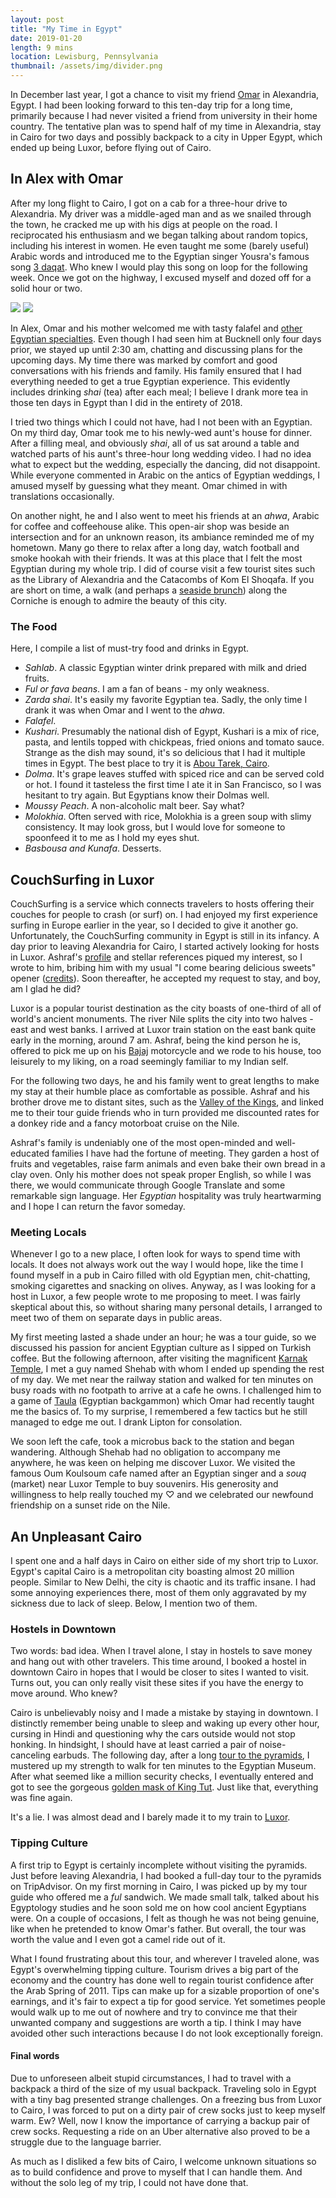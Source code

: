 ```yaml
---
layout: post
title: "My Time in Egypt"
date: 2019-01-20
length: 9 mins
location: Lewisburg, Pennsylvania
thumbnail: /assets/img/divider.png
---
```


In December last year, I got a chance to visit my friend [Omar](http://omareletr.com) in Alexandria, Egypt. I had been looking forward to this ten-day trip for a long time, primarily because I had never visited a friend from university in their home country. The tentative plan was to spend half of my time in Alexandria, stay in Cairo for two days and possibly backpack to a city in Upper Egypt, which ended up being Luxor, before flying out of Cairo.

## In Alex with Omar

After my long flight to Cairo, I got on a cab for a three-hour drive to Alexandria. My driver was a middle-aged man and as we snailed through the town, he cracked me up with his digs at people on the road. I reciprocated his enthusiasm and we began talking about random topics, including his interest in women. He even taught me some (barely useful) Arabic words and introduced me to the Egyptian singer Yousra's famous song [3 daqat](https://www.youtube.com/watch?v=ejvpVhvKesM). Who knew I would play this song on loop for the following week. Once we got on the highway, I excused myself and dozed off for a solid hour or two.

<div class="post-image post-image--split">
    <img src="{{ site.url }}/assets/posts/a.jpg" />
    <img src="{{ site.url }}/assets/posts/ac.jpg" />
</div>

In Alex, Omar and his mother welcomed me with tasty falafel and [other Egyptian specialties](#food). Even though I had seen him at Bucknell only four days prior, we stayed up until 2:30 am, chatting and discussing plans for the upcoming days. My time there was marked by comfort and good conversations with his friends and family. His family ensured that I had everything needed to get a true Egyptian experience. This evidently includes drinking _shai_ (tea) after each meal; I believe I drank more tea in those ten days in Egypt than I did in the entirety of 2018.

I tried two things which I could not have, had I not been with an Egyptian. On my third day, Omar took me to his newly-wed aunt's house for dinner. After a filling meal, and obviously _shai_, all of us sat around a table and watched parts of his aunt's three-hour long wedding video. I had no idea what to expect but the wedding, especially the dancing, did not disappoint. While everyone commented in Arabic on the antics of Egyptian weddings, I amused myself by guessing what they meant. Omar chimed in with translations occasionally.

On another night, he and I also went to meet his friends at an _ahwa_, Arabic for coffee and coffeehouse alike. This open-air shop was beside an intersection and for an unknown reason, its ambiance reminded me of my hometown. Many go there to relax after a long day, watch football and smoke hookah with their friends. It was at this place that I felt the most Egyptian during my whole trip. I did of course visit a few tourist sites such as the Library of Alexandria and the Catacombs of Kom El Shoqafa. If you are short on time, a walk (and perhaps a [seaside brunch](https://www.cairo360.com/article/restaurants/crave-alexandria-finally-has-a-quality-seaside-restaurant/)) along the Corniche is enough to admire the beauty of this city.

### <a name="food"></a> The Food

Here, I compile a list of must-try food and drinks in Egypt.
- _Sahlab_. A classic Egyptian winter drink prepared with milk and dried fruits.
- _Ful or fava beans_. I am a fan of beans - my only weakness.
- _Zarda shai_. It's easily my favorite Egyptian tea. Sadly, the only time I drank it was when Omar and I went to the _ahwa_.
- _Falafel_.
- _Kushari_. Presumably the national dish of Egypt, Kushari is a mix of rice, pasta, and lentils topped with chickpeas, fried onions and tomato sauce. Strange as the dish may sound, it's so delicious that I had it multiple times in Egypt. The best place to try it is [Abou Tarek, Cairo](https://www.tripadvisor.com/Restaurant_Review-g294201-d1508799-Reviews-Koshary_Abou_Tarek-Cairo_Cairo_Governorate.html).
- _Dolma_. It's grape leaves stuffed with spiced rice and can be served cold or hot. I found it tasteless the first time I ate it in San Francisco, so I was hesitant to try again. But Egyptians know their Dolmas well.
- _Moussy Peach_. A non-alcoholic malt beer. Say what?
- _Molokhia_. Often served with rice, Molokhia is a green soup with slimy consistency. It may look gross, but I would love for someone to spoonfeed it to me as I hold my eyes shut.
- _Basbousa and Kunafa_. Desserts.

## <a name="luxor"></a> CouchSurfing in Luxor

CouchSurfing is a service which connects travelers to hosts offering their couches for people to crash (or surf) on. I had enjoyed my first experience surfing in Europe earlier in the year, so I decided to give it another go. Unfortunately, the CouchSurfing community in Egypt is still in its infancy. A day prior to leaving Alexandria for Cairo, I started actively looking for hosts in Luxor. Ashraf's [profile](https://www.couchsurfing.com/people/raf.hassan) and stellar references piqued my interest, so I wrote to him, bribing him with my usual "I come bearing delicious sweets" opener ([credits](https://projecthustle.org/couchsurfing/how-to-write-a-great-request)). Soon thereafter, he accepted my request to stay, and boy, am I glad he did?

Luxor is a popular tourist destination as the city boasts of one-third of all of world's ancient monuments. The river Nile splits the city into two halves - east and west banks. I arrived at Luxor train station on the east bank quite early in the morning, around 7 am. Ashraf, being the kind person he is, offered to pick me up on his [Bajaj](https://www.bikewale.com/bajaj-bikes/) motorcycle and we rode to his house, too leisurely to my liking, on a road seemingly familiar to my Indian self.

<!-- [Spotted hot air balloons during the ride] -->

For the following two days, he and his family went to great lengths to make my stay at their humble place as comfortable as possible. Ashraf and his brother drove me to distant sites, such as the [Valley of the Kings](https://www.britannica.com/place/Valley-of-the-Kings), and linked me to their tour guide friends who in turn provided me discounted rates for a donkey ride and a fancy motorboat cruise on the Nile.

Ashraf's family is undeniably one of the most open-minded and well-educated families I have had the fortune of meeting. They garden a host of fruits and vegetables, raise farm animals and even bake their own bread in a clay oven. Only his mother does not speak proper English, so while I was there, we would communicate through Google Translate and some remarkable sign language. Her _Egyptian_ hospitality was truly heartwarming and I hope I can return the favor someday.

### Meeting Locals

<!-- It takes a certain kind of personality to see value in CouchSurfing, so I would not recommend it to everyone. -->
Whenever I go to a new place, I often look for ways to spend time with locals. It does not always work out the way I would hope, like the time I found myself in a pub in Cairo filled with old Egyptian men, chit-chatting, smoking cigarettes and snacking on olives. Anyway, as I was looking for a host in Luxor, a few people wrote to me proposing to meet. I was fairly skeptical about this, so without sharing many personal details, I arranged to meet two of them on separate days in public areas.

My first meeting lasted a shade under an hour; he was a tour guide, so we discussed his passion for ancient Egyptian culture as I sipped on Turkish coffee. But the following afternoon, after visiting the magnificent [Karnak Temple](https://discoveringegypt.com/karnak-temple/), I met a guy named Shehab with whom I ended up spending the rest of my day. We met near the railway station and walked for ten minutes on busy roads with no footpath to arrive at a cafe he owns. I challenged him to a game of [Taula](https://en.wikipedia.org/wiki/Tables_(board_game)#History) (Egyptian backgammon) which Omar had recently taught me the basics of. To my surprise, I remembered a few tactics but he still managed to edge me out. I drank Lipton for consolation.

We soon left the cafe, took a microbus back to the station and began wandering. Although Shehab had no obligation to accompany me anywhere, he was keen on helping me discover Luxor. We visited the famous Oum Koulsoum cafe named after an Egyptian singer and a _souq_ (market) near Luxor Temple to buy souvenirs. His generosity and willingness to help really touched my ♡ and we celebrated our newfound friendship on a sunset ride on the Nile.

## An Unpleasant Cairo

I spent one and a half days in Cairo on either side of my short trip to Luxor. Egypt's capital Cairo is a metropolitan city boasting almost 20 million people. Similar to New Delhi, the city is chaotic and its traffic insane. I had some annoying experiences there, most of them only aggravated by my sickness due to lack of sleep. Below, I mention two of them.

### Hostels in Downtown

Two words: bad idea. When I travel alone, I stay in hostels to save money and hang out with other travelers. This time around, I booked a hostel in downtown Cairo in hopes that I would be closer to sites I wanted to visit. Turns out, you can only really visit these sites if you have the energy to move around. Who knew?

Cairo is unbelievably noisy and I made a mistake by staying in downtown. I distinctly remember being unable to sleep and waking up every other hour, cursing in Hindi and questioning why the cars outside would not stop honking. In hindsight, I should have at least carried a pair of noise-canceling earbuds. The following day, after a long [tour to the pyramids](#pyramids), I mustered up my strength to walk for ten minutes to the Egyptian Museum. After what seemed like a million security checks, I eventually entered and got to see the gorgeous [golden mask of King Tut](https://en.wikipedia.org/wiki/Mask_of_Tutankhamun). Just like that, everything was fine again.

It's a lie. I was almost dead and I barely made it to my train to [Luxor](#luxor).

### <a name="pyramids"></a> Tipping Culture

A first trip to Egypt is certainly incomplete without visiting the pyramids. Just before leaving Alexandria, I had booked a full-day tour to the pyramids on TripAdvisor. On my first morning in Cairo, I was picked up by my tour guide who offered me a _ful_ sandwich. We made small talk, talked about his Egyptology studies and he soon sold me on how cool ancient Egyptians were. On a couple of occasions, I felt as though he was not being genuine, like when he pretended to know Omar's father. But overall, the tour was worth the value and I even got a camel ride out of it.

What I found frustrating about this tour, and wherever I traveled alone, was Egypt's overwhelming tipping culture. Tourism drives a big part of the economy and the country has done well to regain tourist confidence after the Arab Spring of 2011. Tips can make up for a sizable proportion of one's earnings, and it's fair to expect a tip for good service. Yet sometimes people would walk up to me out of nowhere and try to convince me that their unwanted company and suggestions are worth a tip. I think I may have avoided other such interactions because I do not look exceptionally foreign.

#### Final words

Due to unforeseen albeit stupid circumstances, I had to travel with a backpack a third of the size of my usual backpack. Traveling solo in Egypt with a tiny bag presented strange challenges. On a freezing bus from Luxor to Cairo, I was forced to put on a dirty pair of crew socks just to keep myself warm. Ew? Well, now I know the importance of carrying a backup pair of crew socks. Requesting a ride on an Uber alternative also proved to be a struggle due to the language barrier.

As much as I disliked a few bits of Cairo, I welcome unknown situations so as to build confidence and prove to myself that I can handle them. And without the solo leg of my trip, I could not have done that.